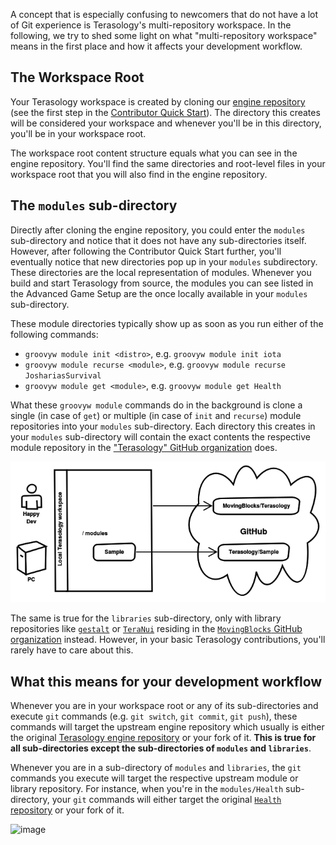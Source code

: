 A concept that is especially confusing to newcomers that do not have a lot of Git experience is Terasology's multi-repository workspace.
In the following, we try to shed some light on what "multi-repository workspace" means in the first place and how it affects your development workflow.

## The Workspace Root

Your Terasology workspace is created by cloning our [engine repository](https://github.com/MovingBlocks/Terasology) (see the first step in the [Contributor Quick Start](https://github.com/MovingBlocks/Terasology/wiki/Contributor-Quick-Start#set-up-your-terasology-development-workspace)). The directory this creates will be considered your workspace and whenever you'll be in this directory, you'll be in your workspace root.

The workspace root content structure equals what you can see in the engine repository. You'll find the same directories and root-level files in your workspace root that you will also find in the engine repository.

## The `modules` sub-directory

Directly after cloning the engine repository, you could enter the `modules` sub-directory and notice that it does not have any sub-directories itself. However, after following the Contributor Quick Start further, you'll eventually notice that new directories pop up in your `modules` subdirectory. These directories are the local representation of modules. Whenever you build and start Terasology from source, the modules you can see listed in the Advanced Game Setup are the once locally available in your `modules` sub-directory.

These module directories typically show up as soon as you run either of the following commands:
* `groovyw module init <distro>`, e.g. `groovyw module init iota`
* `groovyw module recurse <module>`, e.g. `groovyw module recurse JoshariasSurvival`
* `groovyw module get <module>`, e.g. `groovyw module get Health`

What these `groovyw module` commands do in the background is clone a single (in case of `get`) or multiple (in case of `init` and `recurse`) module repositories into your `modules` sub-directory. Each directory this creates in your `modules` sub-directory will contain the exact contents the respective module repository in the ["Terasology" GitHub organization](https://github.com/Terasology) does.

![One local workspace, two separate repos on GitHub](DevelopingModules.png)

The same is true for the `libraries` sub-directory, only with library repositories like [`gestalt`](https://github.com/MovingBlocks/gestalt) or [`TeraNui`](https://github.com/MovingBlocks/TeraNUI) residing in the [`MovingBlocks` GitHub organization](https://github.com/MovingBlocks) instead. However, in your basic Terasology contributions, you'll rarely have to care about this.

## What this means for your development workflow

Whenever you are in your workspace root or any of its sub-directories and execute `git` commands (e.g. `git switch`, `git commit`, `git push`), these commands will target the upstream engine repository which usually is either the original [Terasology engine repository](https://github.com/MovingBlocks/Terasology) or your fork of it. **This is true for all sub-directories except the sub-directories of `modules` and `libraries`**.

Whenever you are in a sub-directory of `modules` and `libraries`, the `git` commands you execute will target the respective upstream module or library repository. For instance, when you're in the `modules/Health` sub-directory, your `git` commands will either target the original [`Health` repository](https://github.com/Terasology/Health) or your fork of it.

![image](https://user-images.githubusercontent.com/29981695/211222153-5920d408-24a7-43cb-b68d-081a6f364209.png)
